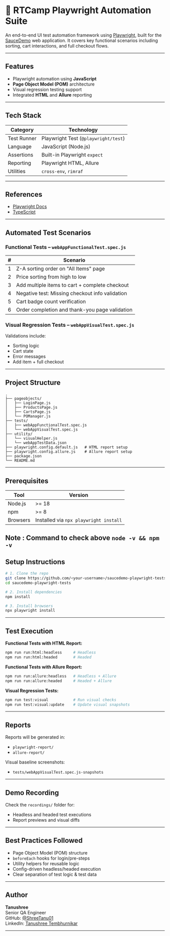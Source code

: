 # 🧪 RTCamp Playwright Automation Suite

An end-to-end UI test automation framework using [Playwright](https://playwright.dev/), built for the [SauceDemo](https://www.saucedemo.com/) web application. It covers key functional scenarios including sorting, cart interactions, and full checkout flows.

---

## Features

- Playwright automation using **JavaScript**
- **Page Object Model (POM)** architecture
- Visual regression testing support
- Integrated **HTML** and **Allure** reporting

---

## Tech Stack

| Category     | Technology                     |
|--------------|---------------------------------|
| Test Runner  | Playwright Test (`@playwright/test`) |
| Language     | JavaScript (Node.js)           |
| Assertions   | Built-in Playwright `expect`   |
| Reporting    | Playwright HTML, Allure        |
| Utilities    | `cross-env`, `rimraf`          |

---

## References

- [Playwright Docs](https://playwright.dev/)
- [TypeScript](https://www.typescriptlang.org/)

---

## Automated Test Scenarios

### Functional Tests – `webAppFunctionalTest.spec.js`

| # | Scenario |
|---|----------|
| 1 | Z-A sorting order on "All Items" page |
| 2 | Price sorting from high to low |
| 3 | Add multiple items to cart + complete checkout |
| 4 | Negative test: Missing checkout info validation |
| 5 | Cart badge count verification |
| 6 | Order completion and thank-you page validation |

### Visual Regression Tests – `webAppVisualTest.spec.js`

Validations include:
- Sorting logic
- Cart state
- Error messages
- Add item + full checkout

---

## Project Structure

```
.
├── pageobjects/
│   ├── LoginPage.js
│   ├── ProductsPage.js
│   ├── CartsPage.js
│   └── POManager.js
├── tests/
│   ├── webAppFunctionalTest.spec.js
│   └── webAppVisualTest.spec.js
├── utility/
│   └── visualHelper.js
│   └── webAppTestData.json
├── playwright.config.default.js   # HTML report setup
├── playwright.config.allure.js    # Allure report setup
├── package.json
└── README.md
```

---

## Prerequisites

| Tool      | Version   |
|-----------|-----------|
| Node.js   | >= 18     |
| npm       | >= 8      |
| Browsers  | Installed via `npx playwright install` |

Note : Command to check above `node -v && npm -v`
---

## Setup Instructions

```bash
# 1. Clone the repo
git clone https://github.com/<your-username>/saucedemo-playwright-tests.git
cd saucedemo-playwright-tests

# 2. Install dependencies
npm install

# 3. Install browsers
npx playwright install
```

---

## Test Execution

**Functional Tests with HTML Report:**

```bash
npm run run:html:headless     # Headless
npm run run:html:headed       # Headed
```

**Functional Tests with Allure Report:**

```bash
npm run run:allure:headless   # Headless + Allure
npm run run:allure:headed     # Headed + Allure
```

**Visual Regression Tests:**

```bash
npm run test:visual           # Run visual checks
npm run test:visual:update    # Update visual snapshots
```

---

## Reports

Reports will be generated in:
- `playwright-report/`
- `allure-report/`

Visual baseline screenshots:
- `tests/webAppVisualTest.spec.js-snapshots` 

---

## Demo Recording

Check the `recordings/` folder for:
- Headless and headed test executions
- Report previews and visual diffs

---

## Best Practices Followed

-  Page Object Model (POM) structure
-  `beforeEach` hooks for login/pre-steps
-  Utility helpers for reusable logic
-  Config-driven headless/headed execution
-  Clear separation of test logic & test data

---

##  Author

**Tanushree**  
Senior QA Engineer  
GitHub: [@ShreeTanu01](https://github.com/ShreeTanu01)  
LinkedIn: [Tanushree Tembhurnikar](https://www.linkedin.com/in/tanushree-tembhurnikar-9525b6157/)

---
